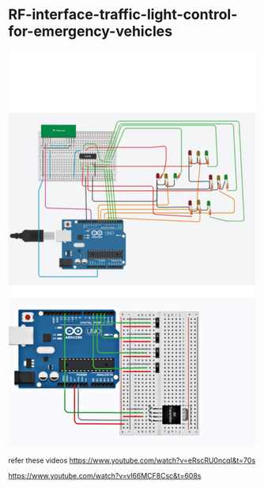 # RF-interface-traffic-light-control-for-emergency-vehicles


<p float="left">
  <img src="https://raw.githubusercontent.com/adithyahk46/RF-interface-traffic-light-control-for-emergency-vehicles/main/rf%20reciver%20circuite%20diagram.jpg" width="500" />
  <img src="https://raw.githubusercontent.com/adithyahk46/RF-interface-traffic-light-control-for-emergency-vehicles/main/rf%20transmitter%20circuite%20diagram.jpg" width="500" /> 
</p>


refer these videos 
https://www.youtube.com/watch?v=eRscRU0ncqI&t=70s

https://www.youtube.com/watch?v=vl66MCF8Csc&t=608s
